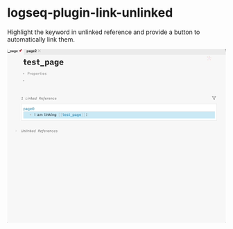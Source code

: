 # logseq-plugin-link-unlinked

Highlight the keyword in unlinked reference and provide a button to automatically link them. 


![Demo](image/demo.gif)
